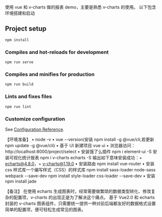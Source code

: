 使用 vue 和 v-charts 做的报表 demo，主要是熟悉 v-charts 的使用。
以下包含环境搭建和启动

## Project setup

```
npm install
```

### Compiles and hot-reloads for development

```
npm run serve
```

### Compiles and minifies for production

```
npm run build
```

### Lints and fixes files

```
npm run lint
```

### Customize configuration

See [Configuration Reference](https://cli.vuejs.org/config/).

【环境准备】
• node -v
• vue --version(安装 npm install -g @vue/cli,若更新 npm update -g @vue/cli)
• 基于 UI 新建项目 vue ui
• 浏览器访问：http://localhost:8000/project/select
• 安装饿了么插件 npm i element-ui -S
安装可视化统计报表 npm i v-charts echarts -S
输出如下意味安装成功：+ echarts@4.8.0，+ v-charts@1.19.0
• 安装路由 npm install vue-router
• 安装 css 样式库一个编写样式（CSS）的样式库
npm install sass-loader node-sass webpack --save-dev
npm install style-loader css-loader --save-dev
• 安装 npm install jade

【备注】
在使用 echarts 生成图表时，经常需要做繁琐的数据类型转化、修改复杂的配置项，v-charts 的出现正是为了解决这个痛点。
基于 Vue2.0 和 echarts 封装的 v-charts 图表组件，只需要统一提供一种对前后端都友好的数据格式设置简单的配置项，便可轻松生成常见的图表。
